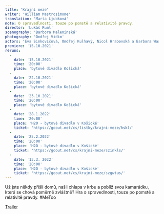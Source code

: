 ```yaml
---
title: 'Krajní meze'
writer: 'William Mastrosimone'
translation: 'Marta Ljubková'
note: O spravedlnosti, touze po pomstě a relativitě pravdy.
director: 'Lukáš Ruml'
scenography: 'Barbora Maleninská'
photography: 'Ondřej Vidím'
actors: 'Eva Sinkovičová, Ondřej Kulhavý, Nicol Hrabovská a Barbora Waschingerová'
premiere: '15.10.2021'
reruns:
  -
    date: '15.10.2021'
    time: '20:00'
    place: 'bytové divadlo Košická'
  -
    date: '22.10.2021'
    time: '20:00'
    place: 'bytové divadlo Košická'
  -
    date: '23.10.2021'
    time: '20:00'
    place: 'bytové divadlo Košická'
  - 
    date: '28.1.2022'
    time: '20:00'
    place: 'H2O - bytové divadlo v Košické'
    ticket: 'https://goout.net/cs/listky/krajni-meze/hskl/'
  -  
    date: '25.2.2022'
    time: '20:00'
    place: 'H2O - bytové divadlo v Košické'
    ticket: 'https://goout.net/cs/krajni-meze/szinkls/'
  -
    date: '13.3. 2022'
    time: '20:00'
    place: 'H2O - bytové divadlo v Košické'
    ticket: 'https://goout.net/cs/krajni-meze/szgwtus/'
---
```

Už jste někdy přišli domů, našli chlapa v krbu a poblíž svou kamarádku, která se chová poměrně zvláštně? Hra o spravedlnosti, touze po pomstě a relativitě pravdy. #MeToo

[Trailer](https://www.youtube.com/watch?v=BMusI3p8XjU)
